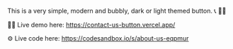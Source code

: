 This is a very simple, modern and bubbly, dark or light themed button. 📞 📧📲

🧑‍💻 Live demo here: https://contact-us-button.vercel.app/

⚙️ Live code here: https://codesandbox.io/s/about-us-eqpmur
